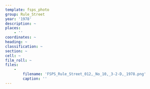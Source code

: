 ```yaml
---
template: fsps_photo
group: Rule_Street
year: '1978'
description: ~
places:
    - ''
coordinates: ~
heading: ~
classification: ~
section: ~
cell: ~
film_roll: ~
files:
    -
        filename: 'FSPS_Rule_Street_012,_No_10,_3-2-D,_1978.png'
        caption: ''
---
```


